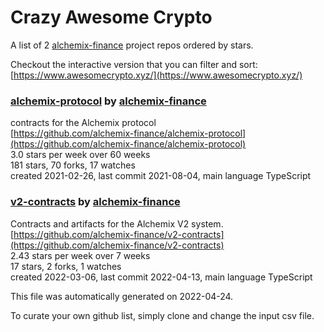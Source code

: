 # Crazy Awesome Crypto
A list of 2 [alchemix-finance](https://github.com/alchemix-finance) project repos ordered by stars.  

Checkout the interactive version that you can filter and sort: 
[https://www.awesomecrypto.xyz/](https://www.awesomecrypto.xyz/)  


### [alchemix-protocol](https://github.com/alchemix-finance/alchemix-protocol) by [alchemix-finance](https://github.com/alchemix-finance)  
contracts for the Alchemix protocol  
[https://github.com/alchemix-finance/alchemix-protocol](https://github.com/alchemix-finance/alchemix-protocol)  
3.0 stars per week over 60 weeks  
181 stars, 70 forks, 17 watches  
created 2021-02-26, last commit 2021-08-04, main language TypeScript  


### [v2-contracts](https://github.com/alchemix-finance/v2-contracts) by [alchemix-finance](https://github.com/alchemix-finance)  
Contracts and artifacts for the Alchemix V2 system.  
[https://github.com/alchemix-finance/v2-contracts](https://github.com/alchemix-finance/v2-contracts)  
2.43 stars per week over 7 weeks  
17 stars, 2 forks, 1 watches  
created 2022-03-06, last commit 2022-04-13, main language TypeScript  


This file was automatically generated on 2022-04-24.  

To curate your own github list, simply clone and change the input csv file.  